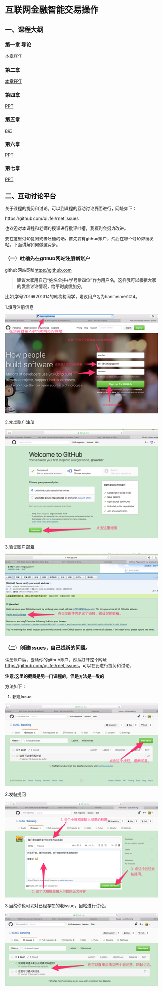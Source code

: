 # 互联网金融智能交易操作

## 一、课程大纲

### 第一章 导论

[本章PPT](https://rawgit.com/qiufei/rnet/master/PPT/01-intro.html)


### 第二章

[本章PPT](https://rawgit.com/qiufei/rnet/master/PPT/02-Rtool.html)

### 第四章

[PPT](http://htmlpreview.github.io/?https://github.com/qiufei/rnet/blob/master/PPT/04-report.html)

### 第五章

[ppt](http://htmlpreview.github.io/?https://github.com/qiufei/rnet/blob/master/PPT/05-digitalocean.html)

### 第六章

[PPT](http://htmlpreview.github.io/?https://github.com/qiufei/rnet/blob/master/PPT/06-project.html)


### 第七章

[PPT](http://htmlpreview.github.io/?https://github.com/qiufei/rnet/blob/master/PPT/07-highfrequence.html)



## 二、互动讨论平台

关于课程的提问和讨论，可以到课程的互动讨论界面进行，网址如下：

<https://github.com/qiufei/rnet/issues>

也欢迎对本课程和老师的授课进行批评吐槽，我看到会努力改进。

要在这里讨论提问或者吐槽的话，首先要有githud账户，然后在哪个讨论界面发帖。下面讲解如何做这两步。

### （一）吐槽先在github网站注册新账户

github网站网址<https://github.com>

> **建议大家用自己“姓名全拼+学号后四位”作为用户名，这样我可以根据大家的发言讨论情况，给平时成绩加分。**

比如,学号20169201314的韩梅梅同学，建议用户名为hanmeimei1314。

1.填写注册信息

![zhuce](./pic/github-1.png)

2.完成账户注册

![finish](./pic/github-2.png)

3.验证账户邮箱

![mail](./pic/github-mail.png)


### （二）创建Issues，自己提新的问题。

注册账户后，登陆你的github账户，然后打开这个网址<https://github.com/qiufei/rnet/issues>，可以在此进行提问和讨论。

**注意:这里的截图是另一门课程的，但是方法是一致的**

方法如下：

1. 新建Issue

![new issue step1](./pic/issue-new1.png)

2.发帖提问

![new issue step2](./pic/issue-new2.png)

3.当然你也可以对已经存在的老issue，回帖进行讨论。 

![old issue](./pic/issue-old.png)


